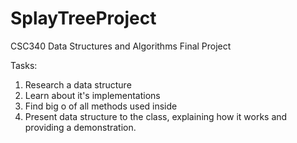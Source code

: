 # SplayTreeProject
CSC340 Data Structures and Algorithms Final Project

Tasks:
1. Research a data structure
2. Learn about it's implementations
3. Find big o of all methods used inside
4. Present data structure to the class, explaining how it works and providing a demonstration.
